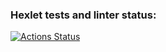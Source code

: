### Hexlet tests and linter status:
[![Actions Status](https://github.com/VeronikaKemp/fullstack-javascript-project-44/actions/workflows/hexlet-check.yml/badge.svg)](https://github.com/VeronikaKemp/fullstack-javascript-project-44/actions)